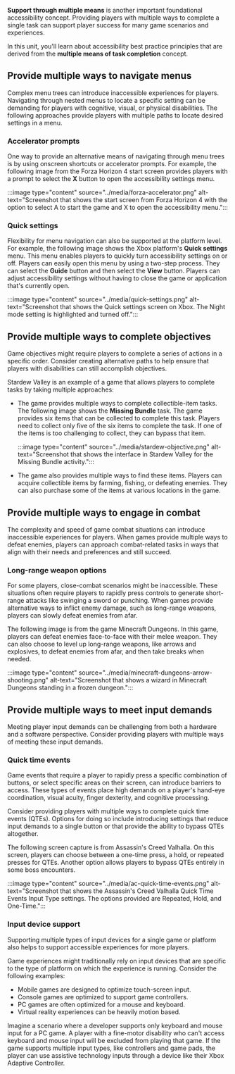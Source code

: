 **Support through multiple means** is another important foundational accessibility concept. Providing players with multiple ways to complete a single task can support player success for many game scenarios and experiences.

In this unit, you'll learn about accessibility best practice principles that are derived from the **multiple means of task completion** concept.

## Provide multiple ways to navigate menus

Complex menu trees can introduce inaccessible experiences for players. Navigating through nested menus to locate a specific setting can be demanding for players with cognitive, visual, or physical disabilities. The following approaches provide players with multiple paths to locate desired settings in a menu.

### Accelerator prompts

One way to provide an alternative means of navigating through menu trees is by using onscreen shortcuts or accelerator prompts. For example, the following image from the Forza Horizon 4 start screen provides players with a prompt to select the **X** button to open the accessibility settings menu.

:::image type="content" source="../media/forza-accelerator.png" alt-text="Screenshot that shows the start screen from Forza Horizon 4 with the option to select A to start the game and X to open the accessibility menu.":::

### Quick settings

Flexibility for menu navigation can also be supported at the platform level. For example, the following image shows the Xbox platform's **Quick settings** menu. This menu enables players to quickly turn accessibility settings on or off. Players can easily open this menu by using a two-step process. They can select the **Guide** button and then select the **View** button. Players can adjust accessibility settings without having to close the game or application that's currently open.

:::image type="content" source="../media/quick-settings.png" alt-text="Screenshot that shows the Quick settings screen on Xbox. The Night mode setting is highlighted and turned off.":::

## Provide multiple ways to complete objectives

Game objectives might require players to complete a series of actions in a specific order. Consider creating alternative paths to help ensure that players with disabilities can still accomplish objectives.

Stardew Valley is an example of a game that allows players to complete tasks by taking multiple approaches:

- The game provides multiple ways to complete collectible-item tasks. The following image shows the **Missing Bundle** task. The game provides six items that can be collected to complete this task. Players need to collect only five of the six items to complete the task. If one of the items is too challenging to collect, they can bypass that item.

   :::image type="content" source="../media/stardew-objective.png" alt-text="Screenshot that shows the interface in Stardew Valley for the Missing Bundle activity.":::

- The game also provides multiple ways to find these items. Players can acquire collectible items by farming, fishing, or defeating enemies. They can also purchase some of the items at various locations in the game.

## Provide multiple ways to engage in combat

The complexity and speed of game combat situations can introduce inaccessible experiences for players. When games provide multiple ways to defeat enemies, players can approach combat-related tasks in ways that align with their needs and preferences and still succeed.

### Long-range weapon options

For some players, close-combat scenarios might be inaccessible. These situations often require players to rapidly press controls to generate short-range attacks like swinging a sword or punching. When games provide alternative ways to inflict enemy damage, such as long-range weapons, players can slowly defeat enemies from afar.

The following image is from the game Minecraft Dungeons. In this game, players can defeat enemies face-to-face with their melee weapon. They can also choose to level up long-range weapons, like arrows and explosives, to defeat enemies from afar, and then take breaks when needed.

:::image type="content" source="../media/minecraft-dungeons-arrow-shooting.png" alt-text="Screenshot that shows a wizard in Minecraft Dungeons standing in a frozen dungeon.":::

## Provide multiple ways to meet input demands

Meeting player input demands can be challenging from both a hardware and a software perspective. Consider providing players with multiple ways of meeting these input demands.

### Quick time events

Game events that require a player to rapidly press a specific combination of buttons, or select specific areas on their screen, can introduce barriers to access. These types of events place high demands on a player's hand-eye coordination, visual acuity, finger dexterity, and cognitive processing.

Consider providing players with multiple ways to complete quick time events (QTEs). Options for doing so include introducing settings that reduce input demands to a single button or that provide the ability to bypass QTEs altogether.

The following screen capture is from Assassin's Creed Valhalla. On this screen, players can choose between a one-time press, a hold, or repeated presses for QTEs. Another option allows players to bypass QTEs entirely in some boss encounters.

:::image type="content" source="../media/ac-quick-time-events.png" alt-text="Screenshot that shows the Assassin's Creed Valhalla Quick Time Events Input Type settings. The options provided are Repeated, Hold, and One-Time.":::

### Input device support

Supporting multiple types of input devices for a single game or platform also helps to support accessible experiences for more players.

Game experiences might traditionally rely on input devices that are specific to the type of platform on which the experience is running. Consider the following examples:

- Mobile games are designed to optimize touch-screen input.
- Console games are optimized to support game controllers.
- PC games are often optimized for a mouse and keyboard.
- Virtual reality experiences can be heavily motion based.

Imagine a scenario where a developer supports only keyboard and mouse input for a PC game. A player with a fine-motor disability who can't access keyboard and mouse input will be excluded from playing that game. If the game supports multiple input types, like controllers and game pads, the player can use assistive technology inputs through a device like their Xbox Adaptive Controller.
